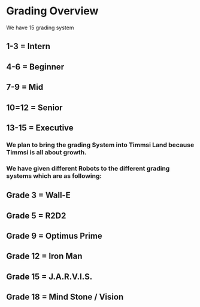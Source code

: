 # Grading Overview

We have 15 grading system
## 1-3 = Intern
## 4-6 = Beginner
## 7-9 = Mid
## 10=12 = Senior
## 13-15 = Executive

### We plan to bring the grading System into Timmsi Land because Timmsi is all about growth.
### We have given different Robots to the different grading systems which are as following:
## Grade 3 = Wall-E
## Grade 5 = R2D2
## Grade 9 = Optimus Prime
## Grade 12 = Iron Man
## Grade 15 = J.A.R.V.I.S.
## Grade 18 = Mind Stone / Vision
